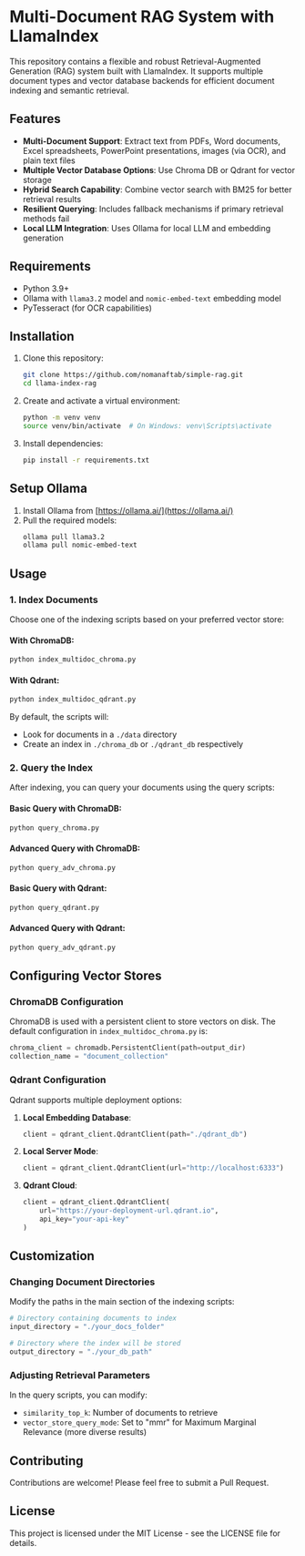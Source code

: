 # Multi-Document RAG System with LlamaIndex

This repository contains a flexible and robust Retrieval-Augmented Generation (RAG) system built with LlamaIndex. It supports multiple document types and vector database backends for efficient document indexing and semantic retrieval.

## Features

- **Multi-Document Support**: Extract text from PDFs, Word documents, Excel spreadsheets, PowerPoint presentations, images (via OCR), and plain text files
- **Multiple Vector Database Options**: Use Chroma DB or Qdrant for vector storage
- **Hybrid Search Capability**: Combine vector search with BM25 for better retrieval results
- **Resilient Querying**: Includes fallback mechanisms if primary retrieval methods fail
- **Local LLM Integration**: Uses Ollama for local LLM and embedding generation

## Requirements

- Python 3.9+
- Ollama with `llama3.2` model and `nomic-embed-text` embedding model
- PyTesseract (for OCR capabilities)

## Installation

1. Clone this repository:
   ```bash
   git clone https://github.com/nomanaftab/simple-rag.git
   cd llama-index-rag
   ```

2. Create and activate a virtual environment:
   ```bash
   python -m venv venv
   source venv/bin/activate  # On Windows: venv\Scripts\activate
   ```

3. Install dependencies:
   ```bash
   pip install -r requirements.txt
   ```

## Setup Ollama

1. Install Ollama from [https://ollama.ai/](https://ollama.ai/)
2. Pull the required models:
   ```bash
   ollama pull llama3.2
   ollama pull nomic-embed-text
   ```

## Usage

### 1. Index Documents

Choose one of the indexing scripts based on your preferred vector store:

#### With ChromaDB:
```bash
python index_multidoc_chroma.py
```

#### With Qdrant:
```bash
python index_multidoc_qdrant.py
```

By default, the scripts will:
- Look for documents in a `./data` directory
- Create an index in `./chroma_db` or `./qdrant_db` respectively

### 2. Query the Index

After indexing, you can query your documents using the query scripts:

#### Basic Query with ChromaDB:
```bash
python query_chroma.py
```

#### Advanced Query with ChromaDB:
```bash
python query_adv_chroma.py
```

#### Basic Query with Qdrant:
```bash
python query_qdrant.py
```

#### Advanced Query with Qdrant:
```bash
python query_adv_qdrant.py
```

## Configuring Vector Stores

### ChromaDB Configuration

ChromaDB is used with a persistent client to store vectors on disk. The default configuration in `index_multidoc_chroma.py` is:

```python
chroma_client = chromadb.PersistentClient(path=output_dir)
collection_name = "document_collection"
```

### Qdrant Configuration

Qdrant supports multiple deployment options:

1. **Local Embedding Database**:
   ```python
   client = qdrant_client.QdrantClient(path="./qdrant_db")
   ```

2. **Local Server Mode**:
   ```python
   client = qdrant_client.QdrantClient(url="http://localhost:6333")
   ```

3. **Qdrant Cloud**:
   ```python
   client = qdrant_client.QdrantClient(
       url="https://your-deployment-url.qdrant.io",
       api_key="your-api-key"
   )
   ```

## Customization

### Changing Document Directories

Modify the paths in the main section of the indexing scripts:

```python
# Directory containing documents to index
input_directory = "./your_docs_folder"

# Directory where the index will be stored
output_directory = "./your_db_path"
```

### Adjusting Retrieval Parameters

In the query scripts, you can modify:

- `similarity_top_k`: Number of documents to retrieve
- `vector_store_query_mode`: Set to "mmr" for Maximum Marginal Relevance (more diverse results)

## Contributing

Contributions are welcome! Please feel free to submit a Pull Request.

## License

This project is licensed under the MIT License - see the LICENSE file for details.

